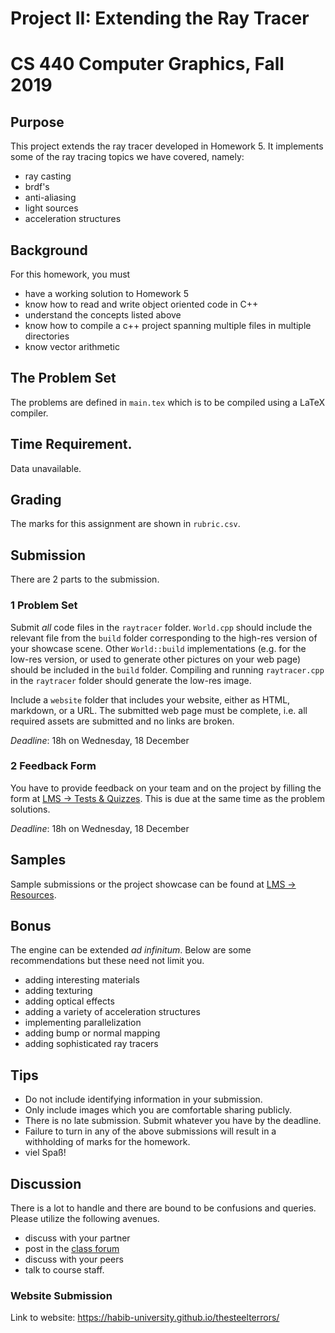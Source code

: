 # Project II: Extending the Ray Tracer
# CS 440 Computer Graphics, Fall 2019

## Purpose

This project extends the ray tracer developed in Homework 5. It implements some of the ray tracing topics we have covered, namely:

- ray casting
- brdf's
- anti-aliasing
- light sources
- acceleration structures

## Background

For this homework, you must

- have a working solution to Homework 5
- know how to read and write object oriented code in C++
- understand the concepts listed above
- know how to compile a c++ project spanning multiple files in multiple directories
- know vector arithmetic

## The Problem Set

The problems are defined in `main.tex` which is to be compiled using a LaTeX compiler.

## Time Requirement.

Data unavailable.

## Grading

The marks for this assignment are shown in `rubric.csv`.

## Submission

There are 2 parts to the submission.

### 1 Problem Set

Submit _all_ code files in the `raytracer` folder. `World.cpp` should include the relevant file from the `build` folder corresponding to the high-res version of your showcase scene. Other `World::build` implementations (e.g. for the low-res version, or used to generate other pictures on your web page) should be included in the `build` folder. Compiling and running `raytracer.cpp` in the `raytracer` folder should generate the low-res image.

Include a `website` folder that includes your website, either as HTML, markdown, or a URL. The submitted web page must be complete, i.e. all required assets are submitted and no links are broken.

_Deadline_: 18h on Wednesday, 18 December

### 2 Feedback Form

You have to provide feedback on your team and on the project by filling the form at [LMS -> Tests & Quizzes](https://lms.habib.edu.pk/x/WwHsDI). This is due at the same time as the problem solutions.

_Deadline_: 18h on Wednesday, 18 December

## Samples

Sample submissions or the project showcase can be found at [LMS -> Resources](https://lms.habib.edu.pk/x/QxeYNd).

## Bonus

The engine can be extended _ad infinitum_. Below are some recommendations but these need not limit you.

- adding interesting materials
- adding texturing
- adding optical effects
- adding a variety of acceleration structures
- implementing parallelization
- adding bump or normal mapping
- adding sophisticated ray tracers

## Tips

- Do not include identifying information in your submission.
- Only include images which you are comfortable sharing publicly.
- There is no late submission. Submit whatever you have by the deadline.
- Failure to turn in any of the above submissions will result in a withholding of marks for the homework.
- viel Spaß!

## Discussion

There is a lot to handle and there are bound to be confusions and queries. Please utilize the following avenues.

- discuss with your partner
- post in the [class forum](https://habibedu.facebook.com/groups/1062098287331314/)
- discuss with your peers
- talk to course staff.

### Website Submission
Link to website: https://habib-university.github.io/thesteelterrors/

